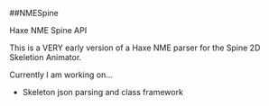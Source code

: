 ##NMESpine

Haxe NME Spine API

This is a VERY early version of a Haxe NME parser for the Spine 2D Skeletion Animator.

Currently I am working on...

* Skeleton json parsing and class framework
